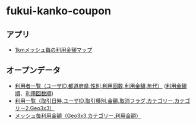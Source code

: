 # fukui-kanko-coupon

## アプリ

- [1kmメッシュ毎の利用金額マップ](https://code4fukui.github.io/fukui-kanko-coupon/)

## オープンデータ

- [利用者一覧（ユーザID,都道府県,性別,利用回数,利用金額,年代）](users.csv) ([利用金額順](users_amount)、[利用回数順](users_count.csv))
- [利用一覧（取引日時,ユーザID,取引種別,金額,取消フラグ,カテゴリー,カテゴリー2,Geo3x3）](mesh-tr.csv)
- [メッシュ毎利用金額（Geo3x3,カテゴリー,利用金額）](mesh-tr-total.csv)
